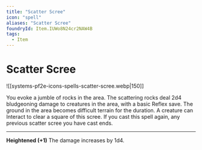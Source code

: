 ```yaml
---
title: "Scatter Scree"
icon: "spell"
aliases: "Scatter Scree"
foundryId: Item.IUWo8N24cr2NAW4B
tags:
  - Item
---
```


# Scatter Scree
![[systems-pf2e-icons-spells-scatter-scree.webp|150]]

You evoke a jumble of rocks in the area. The scattering rocks deal 2d4 bludgeoning damage to creatures in the area, with a basic Reflex save. The ground in the area becomes difficult terrain for the duration. A creature can Interact to clear a square of this scree. If you cast this spell again, any previous scatter scree you have cast ends.

* * *

**Heightened (+1)** The damage increases by 1d4.
